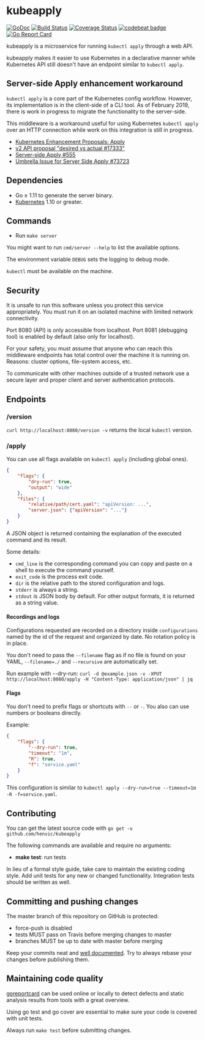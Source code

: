 # kubeapply
[![GoDoc](https://godoc.org/github.com/henvic/kubeapply?status.svg)](https://godoc.org/github.com/henvic/kubeapply) [![Build Status](https://travis-ci.org/henvic/kubeapply.svg?branch=master)](https://travis-ci.org/henvic/kubeapply) [![Coverage Status](https://coveralls.io/repos/henvic/kubeapply/badge.svg)](https://coveralls.io/r/henvic/kubeapply) [![codebeat badge](https://codebeat.co/badges/9bea91b8-e09c-43da-96c0-ac8aaa967c24)](https://codebeat.co/projects/github-com-henvic-kubeapply-master) [![Go Report Card](https://goreportcard.com/badge/github.com/henvic/kubeapply)](https://goreportcard.com/report/github.com/henvic/kubeapply)

kubeapply is a microservice for running `kubectl apply` through a web API.

kubeapply makes it easier to use Kubernetes in a declarative manner while Kubernetes API still doesn't have an endpoint similar to `kubectl apply`.

## Server-side Apply enhancement workaround
`kubectl apply` is a core part of the Kubernetes config workflow. However, its implementation is in the client-side of a CLI tool. As of February 2019, there is work in progress to migrate the functionality to the server-side.

This middleware is a workaround useful for using Kubernetes `kubectl apply` over an HTTP connection while work on this integration is still in progress.

* [Kubernetes Enhancement Proposals: Apply](https://github.com/kubernetes/enhancements/blob/master/keps/sig-api-machinery/0006-apply.md)
* [v2 API proposal "desired vs actual #17333"](https://issues.k8s.io/17333)
* [Server-side Apply #555](https://github.com/kubernetes/enhancements/issues/555)
* [Umbrella Issue for Server Side Apply #73723](https://issues.k8s.io/73723)

## Dependencies

* Go ≥ 1.11 to generate the server binary.
* [Kubernetes](https://www.kubernetes.io) 1.10 or greater.

## Commands
* Run `make server`

You might want to run `cmd/server --help` to list the available options.

The environment variable `DEBUG` sets the logging to debug mode.

`kubectl` must be available on the machine.

## Security
It is unsafe to run this software unless you protect this service appropriately.
You must run it on an isolated machine with limited network connectivity.

Port 8080 (API) is only accessible from localhost.
Port 8081 (debugging tool) is enabled by default (also only for localhost).

For your safety, you must assume that anyone who can reach this middleware endpoints has total control over the machine it is running on. Reasons: cluster options, file-system access, etc.

To communicate with other machines outside of a trusted network use a secure layer and proper client and server authentication protocols.

## Endpoints

### /version
`curl http://localhost:8080/version -v` returns the local `kubectl` version.

### /apply

You can use all flags available on `kubectl apply` (including global ones).

```json
{
	"flags": {
		"dry-run": true,
		"output": "wide"
	},
	"files": {
		"relative/path/cert.yaml": "apiVersion: ...",
		"server.json": {"apiVersion": "..."}
	}
}
```

A JSON object is returned containing the explanation of the executed command and its result.

Some details:

* `cmd_line` is the corresponding command you can copy and paste on a shell to execute the command yourself.
* `exit_code` is the process exit code.
* `dir` is the relative path to the stored configuration and logs.
* `stderr` is always a string.
* `stdout` is JSON body by default. For other output formats, it is returned as a string value.

#### Recordings and logs
Configurations requested are recorded on a directory inside `configurations` named by the id of the request and organized by date. No rotation policy is in place.

You don't need to pass the `--filename` flag as if no file is found on your YAML, `--filename=./` and `--recursive` are automatically set.

Run example with --dry-run:
`curl -d @example.json -v -XPUT http://localhost:8080/apply -H "Content-Type: application/json" | jq`

#### Flags
You don't need to prefix flags or shortcuts with `--` or `-`. You also can use numbers or booleans directly.

Example:

```json
{
	"flags": {
		"--dry-run": true,
		"timeout": "1m",
		"R": true,
		"f": "service.yaml"
	}
}
```

This configuration is similar to `kubectl apply --dry-run=true --timeout=1m -R -f=service.yaml`.

## Contributing
You can get the latest source code with `go get -u github.com/henvic/kubeapply`

The following commands are available and require no arguments:

* **make test**: run tests

In lieu of a formal style guide, take care to maintain the existing coding style. Add unit tests for any new or changed functionality. Integration tests should be written as well.

## Committing and pushing changes
The master branch of this repository on GitHub is protected:
* force-push is disabled
* tests MUST pass on Travis before merging changes to master
* branches MUST be up to date with master before merging

Keep your commits neat and [well documented](https://wiki.openstack.org/wiki/GitCommitMessages). Try to always rebase your changes before publishing them.

## Maintaining code quality
[goreportcard](https://goreportcard.com/report/github.com/henvic/kubeapply) can be used online or locally to detect defects and static analysis results from tools with a great overview.

Using go test and go cover are essential to make sure your code is covered with unit tests.

Always run `make test` before submitting changes.
